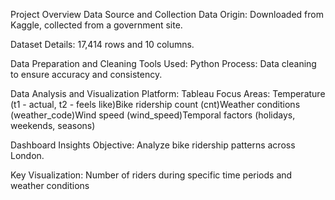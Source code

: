 Project Overview Data Source and Collection Data Origin:
Downloaded from Kaggle, collected from a government site.

Dataset Details: 17,414 rows and 10 columns.

Data Preparation and Cleaning Tools Used: Python Process: Data cleaning to ensure accuracy and consistency.

Data Analysis and Visualization Platform: Tableau Focus Areas: Temperature (t1 - actual, t2 - feels like)Bike ridership count (cnt)Weather conditions (weather_code)Wind speed (wind_speed)Temporal factors (holidays, weekends, seasons)

Dashboard Insights Objective: Analyze bike ridership patterns across London.

Key Visualization: Number of riders during specific time periods and weather conditions
 
